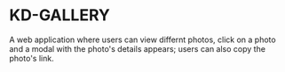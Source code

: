 # KD-GALLERY

A web application where users can view differnt photos, click on a photo and a modal with the photo's details appears; users can also copy the photo's link.

